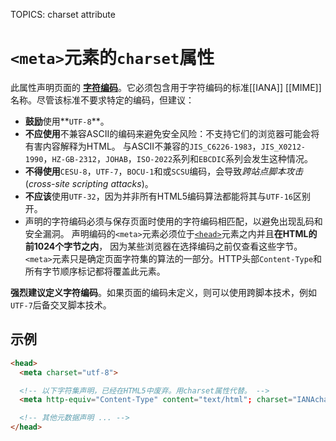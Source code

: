 TOPICS: <meta> charset attribute

# `<meta>`元素的`charset`属性

此属性声明页面的 **[字符编码](/zh-hans/glossary/Character_Set)**。它必须包含用于字符编码的标准[[IANA]] [[MIME]]名称。尽管该标准不要求特定的编码，但建议：

- **鼓励**使用**`UTF-8`**。
- **不应使用**不兼容ASCII的编码来避免安全风险：不支持它们的浏览器可能会将有害内容解释为HTML。
  与ASCII不兼容的`JIS_C6226-1983`，`JIS_X0212-1990`，`HZ-GB-2312`，`JOHAB`，`ISO-2022`系列和`EBCDIC`系列会发生这种情况。
- **不得使用**`CESU-8`，`UTF-7`，`BOCU-1`和或`SCSU`编码，会导致*跨站点脚本攻击*(*cross-site scripting attacks*)。
- **不应该**使用`UTF-32`，因为并非所有HTML5编码算法都能将其与`UTF-16`区别开。
- 声明的字符编码必须与保存页面时使用的字符编码相匹配，以避免出现乱码和安全漏洞。
  声明编码的`<meta>`元素必须位于[`<head>`](/zh-hans/webfrontend/<head>)元素之内并且**在HTML的前1024个字节之内**，
  因为某些浏览器在选择编码之前仅查看这些字节。`<meta>`元素只是确定页面字符集的算法的一部分。HTTP头部`Content-Type`和所有字节顺序标记都将覆盖此元素。

**强烈建议定义字符编码**。如果页面的编码未定义，则可以使用跨脚本技术，例如`UTF-7`后备交叉脚本技术。

## 示例

```html
<head>
  <meta charset="utf-8">

  <!-- 以下字符集声明，已经在HTML5中废弃。用charset属性代替。 -->
  <meta http-equiv="Content-Type" content="text/html"; charset="IANAcharset">

  <!-- 其他元数据声明 ... -->
</head>
```
